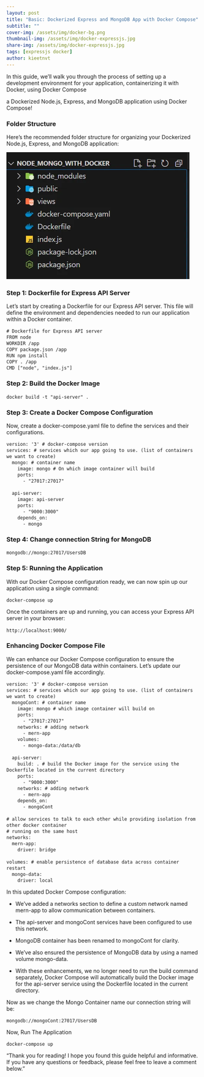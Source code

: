 ```yaml
---
layout: post
title: "Basic: Dockerized Express and MongoDB App with Docker Compose"
subtitle: ""
cover-img: /assets/img/docker-bg.png
thumbnail-img: /assets/img/docker-expressjs.jpg
share-img: /assets/img/docker-expressjs.jpg
tags: [expressjs docker]
author: kieetnvt
---
```


In this guide, we’ll walk you through the process of setting up a development environment for your application, containerizing it with Docker, using Docker Compose

a Dockerized Node.js, Express, and MongoDB application using Docker Compose!

### Folder Structure

Here’s the recommended folder structure for organizing your Dockerized Node.js, Express, and MongoDB application:

![docker express folder](/assets/img/docker-express-js-folder.webp)

### Step 1: Dockerfile for Express API Server

Let’s start by creating a Dockerfile for our Express API server. This file will define the environment and dependencies needed to run our application within a Docker container.

~~~
# Dockerfile for Express API server
FROM node
WORKDIR /app
COPY package.json /app
RUN npm install
COPY . /app
CMD ["node", "index.js"]
~~~

### Step 2: Build the Docker Image

~~~
docker build -t "api-server" .
~~~

### Step 3: Create a Docker Compose Configuration

Now, create a docker-compose.yaml file to define the services and their configurations.

~~~
version: '3' # docker-compose version
services: # services which our app going to use. (list of containers we want to create)
  mongo: # container name
    image: mongo # On which image container will build
    ports:
      - "27017:27017"

  api-server:
    image: api-server
    ports:
      - "9000:3000"
    depends_on:
      - mongo
~~~

### Step 4: Change connection String for MongoDB

~~~
mongodb://mongo:27017/UsersDB
~~~

### Step 5: Running the Application

With our Docker Compose configuration ready, we can now spin up our application using a single command:

~~~
docker-compose up
~~~

Once the containers are up and running, you can access your Express API server in your browser:

`http://localhost:9000/`

### Enhancing Docker Compose File

We can enhance our Docker Compose configuration to ensure the persistence of our MongoDB data within containers. Let’s update our docker-compose.yaml file accordingly.

~~~
version: '3' # docker-compose version
services: # services which our app going to use. (list of containers we want to create)
  mongoCont: # container name
    image: mongo # which image container will build on
    ports:
      - "27017:27017"
    networks: # adding network
      - mern-app
    volumes:
      - mongo-data:/data/db

  api-server:
    build: . # build the Docker image for the service using the Dockerfile located in the current directory
    ports:
      - "9000:3000"
    networks: # adding network
      - mern-app
    depends_on:
      - mongoCont

# allow services to talk to each other while providing isolation from other docker container
# running on the same host
networks:
  mern-app:
    driver: bridge

volumes: # enable persistence of database data across container restart
  mongo-data:
    driver: local
~~~

In this updated Docker Compose configuration:

- We’ve added a networks section to define a custom network named mern-app to allow communication between containers.

- The api-server and mongoCont services have been configured to use this network.

- MongoDB container has been renamed to mongoCont for clarity.

- We’ve also ensured the persistence of MongoDB data by using a named volume mongo-data.

- With these enhancements, we no longer need to run the build command separately, Docker Compose will automatically build the Docker image for the api-server service using the Dockerfile located in the current directory.

Now as we change the Mongo Container name our connection string will be:

~~~
mongodb://mongoCont:27017/UsersDB
~~~

Now, Run The Application

~~~
docker-compose up
~~~

“Thank you for reading! I hope you found this guide helpful and informative. If you have any questions or feedback, please feel free to leave a comment below.”

